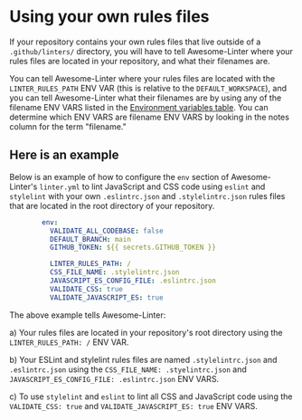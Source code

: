 # Using your own rules files

If your repository contains your own rules files that live outside of a ``.github/linters/`` directory, you will have to tell Awesome-Linter where your rules files are located in your repository, and what their filenames are.

You can tell Awesome-Linter where your rules files are located with the ``LINTER_RULES_PATH`` ENV VAR (this is relative to the ``DEFAULT_WORKSPACE``), and you can tell Awesome-Linter what their filenames are by using any of the filename ENV VARS listed in the [Environment variables table](/README.md#Environment-variables). You can determine which ENV VARS are filename ENV VARS by looking in the notes column for the term "filename."

## Here is an example

Below is an example of how to configure the ``env`` section of Awesome-Linter's ``linter.yml`` to lint JavaScript and CSS code using ``eslint`` and ``stylelint`` with your own ``.eslintrc.json`` and ``.stylelintrc.json`` rules files that are located in the root directory of your repository.

``` yaml
        env:
          VALIDATE_ALL_CODEBASE: false
          DEFAULT_BRANCH: main
          GITHUB_TOKEN: ${{ secrets.GITHUB_TOKEN }}

          LINTER_RULES_PATH: /
          CSS_FILE_NAME: .stylelintrc.json
          JAVASCRIPT_ES_CONFIG_FILE: .eslintrc.json
          VALIDATE_CSS: true
          VALIDATE_JAVASCRIPT_ES: true
```

The above example tells Awesome-Linter:

a) Your rules files are located in your repository's root directory using the ``LINTER_RULES_PATH: /`` ENV VAR.

b) Your ESLint and stylelint rules files are named ``.stylelintrc.json`` and ``.eslintrc.json`` using the ``CSS_FILE_NAME: .styelintrc.json`` and ``JAVASCRIPT_ES_CONFIG_FILE: .eslintrc.json`` ENV VARS.

c) To use ``stylelint`` and ``eslint`` to lint all CSS and JavaScript code using the ``VALIDATE_CSS: true`` and ``VALIDATE_JAVASCRIPT_ES: true`` ENV VARS.
